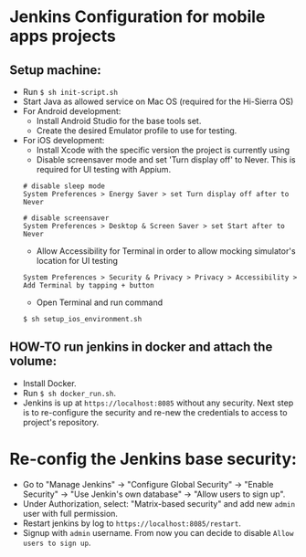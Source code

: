 # Jenkins Configuration for mobile apps projects

## Setup machine:
- Run `$ sh init-script.sh`
- Start Java as allowed service on Mac OS (required for the Hi-Sierra OS)
- For Android development:
   - Install Android Studio for the base tools set.
   - Create the desired Emulator profile to use for testing. 
- For iOS development:
   - Install Xcode with the specific version the project is currently using
   - Disable screensaver mode and set 'Turn display off' to Never. This is required for UI testing with Appium.
   ```
   # disable sleep mode
   System Preferences > Energy Saver > set Turn display off after to Never

   # disable screensaver
   System Preferences > Desktop & Screen Saver > set Start after to Never
   ```
   - Allow Accessibility for Terminal in order to allow mocking simulator's location for UI testing
   ```
   System Preferences > Security & Privacy > Privacy > Accessibility > Add Terminal by tapping + button
   ```
   - Open Terminal and run command
   ```
   $ sh setup_ios_environment.sh
   ```

## HOW-TO run jenkins in docker and attach the volume:
- Install Docker.
- Run `$ sh docker_run.sh`.
- Jenkins is up at `https://localhost:8085` without any security. Next step is to re-configure the security and re-new the credentials to access to project's repository.

# Re-config the Jenkins base security:
- Go to "Manage Jenkins" -> "Configure Global Security" -> "Enable Security" -> "Use Jenkin's own database" -> "Allow users to sign up".
- Under Authorization, select: "Matrix-based security" and add new `admin` user with full permission.
- Restart jenkins by log to `https://localhost:8085/restart`.
- Signup with `admin` username. From now you can decide to disable `Allow users to sign up`.
